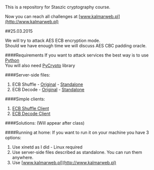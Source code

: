 This is a repository for Staszic cryptography course.

Now you can reach all challenges at [www.kalmarweb.pl](http://www.kalmarweb.pl)

##25.03.2015

We will try to attack AES ECB encryption mode. <br>
Should we have enough time we will discuss AES CBC padding oracle.

####Requirements
If you want to attack services the best way is to use [Python](https://www.python.org/) <br>
You will also need [PyCrypto](https://www.dlitz.net/software/pycrypto/) library

####Server-side files:
   1. ECB Shuffle
   	- [Original](25.03.2015/ecb_shuffle.py)
   	- [Standalone](25.03.2015/ecb_shuffle_standalone.py)
   2. ECB Decode
   	- [Original](25.03.2015/ecb_decode.py)
   	- [Standalone](25.03.2015/ecb_decode_standalone.py)

####Simple clients:
   1. [ECB Shuffle Client](25.03.2015/ecb_shuffle_base.py)
   2. [ECB Decode Client](25.03.2015/ecb_decode_base.py)

####Solutions:
   (Will appear after class)


####Running at home:
If you want to run it on your machine you have 3 options:
   1. Use xinetd as I did - Linux required
   2. Use server-side files described as standalone. You can run them anywhere.
   3. Use [www.kalmarweb.pl](http://www.kalmarweb.pl)